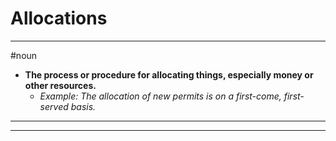# Allocations
---
#noun
- **The process or procedure for allocating things, especially money or other resources.**
	- _Example: The allocation of new permits is on a first-come, first-served basis._
---
---
